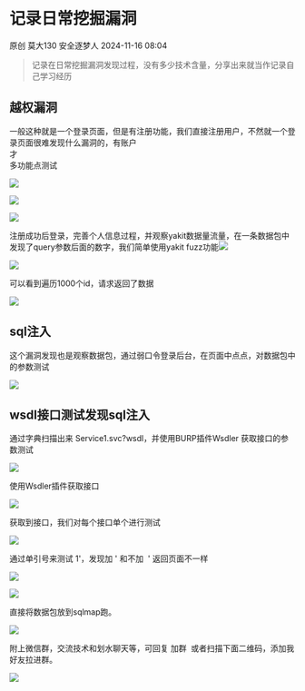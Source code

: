 #  记录日常挖掘漏洞   
原创 莫大130  安全逐梦人   2024-11-16 08:04  
  
> 记录在日常挖掘漏洞发现过程，没有多少技术含量，分享出来就当作记录自己学习经历  
  
## 越权漏洞  
  
一般这种就是一个登录页面，但是有注册功能，我们直接注册用户，不然就一个登录页面很难发现什么漏洞的，有账户  
才  
多功能点测试  
  
![](https://mmbiz.qpic.cn/sz_mmbiz_png/vOGOib9z4Wz7MIGicInJgySA74JBahDDvP8gEfJvm6NhIW2rboqYpiaRVKEz0QrcQdAqBHFX9OjwM2wV1w1UD6Y3w/640?wx_fmt=png&from=appmsg "")  
  
![](https://mmbiz.qpic.cn/sz_mmbiz_png/vOGOib9z4Wz7MIGicInJgySA74JBahDDvPRpGk8oSJHjPQTLg5XZmmRPNZ6Oq3rlZUicVCUxDd53jNyNlt517PkicA/640?wx_fmt=png&from=appmsg "")  
  
![](https://mmbiz.qpic.cn/sz_mmbiz_png/vOGOib9z4Wz7MIGicInJgySA74JBahDDvPe8kGw0EG77B5FnuQ5o7ajazHVETJxDJFSSGf02bicxbpfTaW3uPL02Q/640?wx_fmt=png&from=appmsg "")  
  
注册成功后登录，完善个人信息过程，并观察yakit数据量流量，在一条数据包中发现了query参数后面的数字，我们简单使用yakit fuzz功能![](https://mmbiz.qpic.cn/sz_mmbiz_png/vOGOib9z4Wz7MIGicInJgySA74JBahDDvPM4KOwPnlEdyIc7LFPlqJWRVBaqQQta3fzOXp1orwwzlMRmu0UzIicUg/640?wx_fmt=png&from=appmsg "")  
  
  
![](https://mmbiz.qpic.cn/sz_mmbiz_png/vOGOib9z4Wz7MIGicInJgySA74JBahDDvPVMgUv7qmPPWfJhUyNkEo24pibLhorr4ljTibV4d8L3h4VKWClBI3GibYw/640?wx_fmt=png&from=appmsg "")  
  
可以看到遍历1000个id，请求返回了数据  
  
![](https://mmbiz.qpic.cn/sz_mmbiz_png/vOGOib9z4Wz7MIGicInJgySA74JBahDDvPibJ5qTMxRU0y6jVBP8PSXknwpLa8LquKcQ0cw5O0ib3IviaR60392f3pw/640?wx_fmt=png&from=appmsg "")  
## sql注入  
  
这个漏洞发现也是观察数据包，通过弱口令登录后台，在页面中点点，对数据包中的参数测试  
  
![](https://mmbiz.qpic.cn/sz_mmbiz_png/vOGOib9z4Wz7MIGicInJgySA74JBahDDvPQu9QicsiaakkHsGxFEg9Ipt08dUUKbl1IqwJI6mdm9tnJy1xqVq8xhSw/640?wx_fmt=png&from=appmsg "")  
## wsdl接口测试发现sql注入  
  
通过字典扫描出来 Service1.svc?wsdl，并使用BURP插件Wsdler 获取接口的参数测试  
  
![](https://mmbiz.qpic.cn/sz_mmbiz_png/vOGOib9z4Wz7MIGicInJgySA74JBahDDvPiaeWk6u6JMUJMywxib19xO8bEttOBIg9MaJqvjoicHClNshaVArjGv7tg/640?wx_fmt=png&from=appmsg "")  
  
使用Wsdler插件获取接口  
  
![](https://mmbiz.qpic.cn/sz_mmbiz_png/vOGOib9z4Wz7MIGicInJgySA74JBahDDvPcAv1z1ryA5icCYQTy1PQ7yNqGu6xRwF8otgSz6VjdSuaKJrPzIPJnvA/640?wx_fmt=png&from=appmsg "")  
  
获取到接口，我们对每个接口单个进行测试  
  
![](https://mmbiz.qpic.cn/sz_mmbiz_png/vOGOib9z4Wz7MIGicInJgySA74JBahDDvPiaic9cbYkrcadNZKSrhHsPxGRswGr6mKliatGg5cjYAicQkIEZciaehpKgw/640?wx_fmt=png&from=appmsg "")  
  
通过单引号来测试 1'，发现加 ' 和不加  ' 返回页面不一样  
  
![](https://mmbiz.qpic.cn/sz_mmbiz_png/vOGOib9z4Wz7MIGicInJgySA74JBahDDvPoZBAlhKwD0JOXfkichg7LMmSw8Bv8NoDcSibUMQg7vYK6cFFmYLQzdPg/640?wx_fmt=png&from=appmsg "")  
  
![](https://mmbiz.qpic.cn/sz_mmbiz_png/vOGOib9z4Wz7MIGicInJgySA74JBahDDvPSWzyRzibYBW7n9wDsSaZ726icjfubsOVQkRqMiac7IpUXzibdy4VDFRmFA/640?wx_fmt=png&from=appmsg "")  
  
直接将数据包放到sqlmap跑。  
  
![](https://mmbiz.qpic.cn/sz_mmbiz_png/vOGOib9z4Wz7MIGicInJgySA74JBahDDvPRpia9Iv5pZXlJYF8TWOia31hR1J2IW5dBceceVqSJia88W697IaatlKyg/640?wx_fmt=png&from=appmsg "")  
  
  
附上微信群，交流技术和划水聊天等，可回复 加群  或者扫描下面二维码，添加我好友拉进群。  
  
![](https://mmbiz.qpic.cn/sz_mmbiz_jpg/vOGOib9z4Wz6AFk7e7MxpFibX5XlQNPicd50DlW0g9xdzpQm1Vf8fVYyEDbzGaomiaIT5ya2Ntafia8Vwr2WpImciafg/640?wx_fmt=other&from=appmsg&tp=webp&wxfrom=5&wx_lazy=1&wx_co=1 "")  
  
  
  

